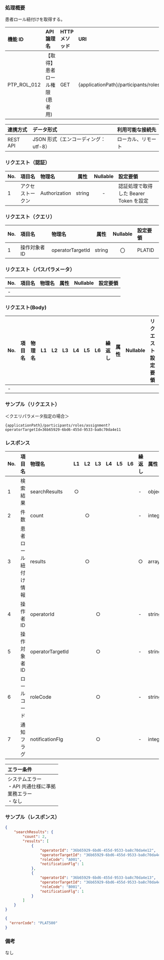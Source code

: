 ### 処理概要

患者ロール紐付けを取得する。

| 機能 ID     | API 論理名                          | HTTP メソッド | URI                                              |
| :---------- | :---------------------------------- | :------------ | :----------------------------------------------- |
| PTP_ROL_012 | 【取得】患者ロール権限(患者用)| GET           | {applicationPath}/participants/roles/assignment |

| 連携方式 | データ形式                           | 利用可能な接続先   |
| :------- | :----------------------------------- | :----------------- |
| REST API | JSON 形式（エンコーディング：utf-8） | ローカル、リモート |

### リクエスト（認証）

| No. | 項目名           | 物理名        |  属性  | Nullable | 設定要領                               |
| :-- | :--------------- | :------------ | :----: | :------: | :------------------------------------- |
| 1   | アクセストークン | Authorization | string |    -     | 認証処理で取得した Bearer Token を設定 |

### リクエスト（クエリ）

| No. | 項目名       | 物理名           | 属性    | Nullable | 設定要領                                        |
| :-- | :----------- | :--------------- | :-----: | :------: | :---------------------------------------------- |
| 1   | 操作対象者ID | operatorTargetId | string  |    〇    | PLATID |

### リクエスト（パスパラメータ）

| No. | 項目名  | 物理名    |  属性  | Nullable | 設定要領                                         |
| :-- | :------ | :-------- | :----: | :------: | :----------------------------------------------- |
| -   | | | | | |

### リクエスト(Body)

| No. | 項目名 | 物理名 | L1  | L2  | L3  | L4  | L5  | L6  | 繰返し | 属性 | Nullable | リクエスト設定要領 |
| :-- | :----- | :----- | :-: | :-: | :-: | :-: | :-: | :-: | :----- | :--- | :------- | :----------------- |
| -   |        |        |     |     |     |

### サンプル（リクエスト）
＜クエリパラメータ指定の場合＞
```
{applicationPath}/participants/roles/assignment?operatorTargetId=36b65929-6bd6-455d-9533-ba8c70da4e11
```

### レスポンス

| No. | 項目名         | 物理名                         | L1  | L2  | L3  | L4  | L5  | L6  | 繰返し | 属性    | Nullable | レスポンス設定要領                              |
| :-- | :------------- | :----------------------------- | :-: | :-: | :-: | :-: | :-: | :-: | :----- | :------ | :------- | :---------------------------------------------- |
| 1   | 検索結果       | searchResults                  | ○  |     |     |     |     |     | -      | object  | -        | |
| 2   | 件数           | count                          |     | ○  |     |     |     |     | -      | integer | -        | 検索結果件数                                    |
| 3   | 患者ロール紐付け情報     | results              |     | ○  |     |     |     |     | ○     | array   | -        | |
| 4   | 操作者ID       | operatorId                     |     |     | ○  |     |     |     | -      | string  | -        | PLATID |
| 5   | 操作対象者ID   | operatorTargetId               |     |     | ○  |     |     |     | -      | string  | -        | PLATID |
| 6   | ロールコード   | roleCode                       |     |     | ○  |     |     |     | -      | string  | -        | |
| 7   | 通知フラグ     | notificationFlg                |     |     | ○  |     |     |     | -      | integer |          | [通知フラグ](../../../API_Domain_Definition_Table.md)  |


| エラー条件                                                        |
| :---------------------------------------------------------------- |
| システムエラー<br/>・API 共通仕様に準拠<br/>業務エラー<br/>・なし |


### サンプル（レスポンス）

```json title="正常終了"
{
    "searchResults": {
        "count": 2,
        "results": [
            {
                "operatorId": "36b65929-6bd6-455d-9533-ba8c70da4e12",
                "operatorTargetId": "36b65929-6bd6-455d-9533-ba8c70da4e11",
                "roleCode": "A001",
                "notificationFlg": 1
            },
            {
                "operatorId": "36b65929-6bd6-455d-9533-ba8c70da4e13",
                "operatorTargetId": "36b65929-6bd6-455d-9533-ba8c70da4e11",
                "roleCode": "B001",
                "notificationFlg": 1
            }
        ]
    }
}
```
```json title="異常終了"
{
  "errorCode": "PLAT500"
}
```
### 備考

なし
